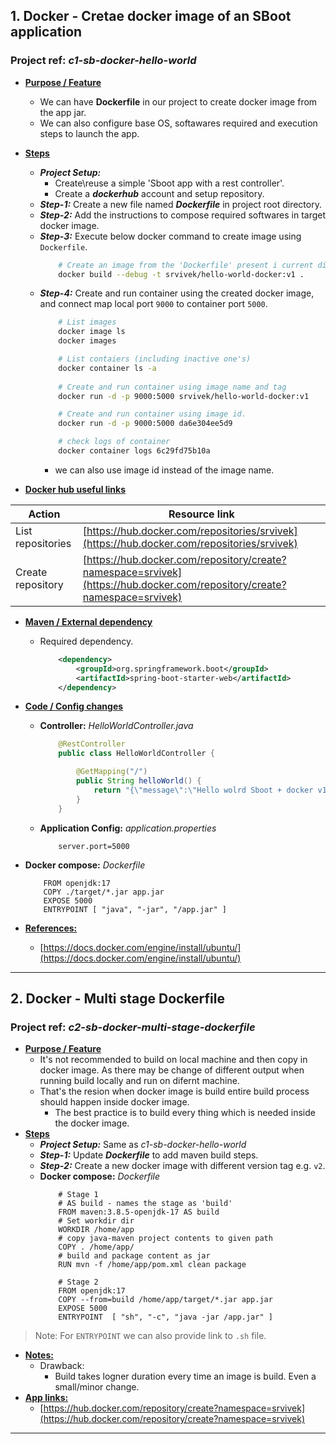 ## 1. Docker - Cretae docker image of an SBoot application
### Project ref: *c1-sb-docker-hello-world*
- **<ins>Purpose / Feature</ins>**
  - We can have **Dockerfile** in our project to create docker image from the app jar.
  - We can also configure base OS, softawares required and execution steps to launch the app. 
- **<ins>Steps</ins>**
  - ***Project Setup:*** 
    - Create\reuse a simple 'Sboot app with a rest controller'.
    - Create a ***dockerhub*** account and setup repository.
  - ***Step-1:*** Create a new file named ***Dockerfile*** in project root directory.
  - ***Step-2:*** Add the instructions to compose required softwares in target docker image.
  - ***Step-3:*** Execute below docker command to create image using `Dockerfile`.
    ```sh
        # Create an image from the 'Dockerfile' present i current directory.
        docker build --debug -t srvivek/hello-world-docker:v1 .
    ```
  - ***Step-4:*** Create and run container using the created docker image, and connect map local port `9000` to container port `5000`.
    ```sh
        # List images
        docker image ls
        docker images

        # List contaiers (including inactive one's)
        docker container ls -a
        
        # Create and run container using image name and tag
        docker run -d -p 9000:5000 srvivek/hello-world-docker:v1

        # Create and run container using image id.
        docker run -d -p 9000:5000 da6e304ee5d9

        # check logs of container
        docker container logs 6c29fd75b10a
    ```
    - we can also use image id instead of the image name.

- **<ins>Docker hub useful links</ins>**
 
| Action | Resource link |
| ------ | ------------- |
| List repositories | [https://hub.docker.com/repositories/srvivek](https://hub.docker.com/repositories/srvivek) |
| Create repository | [https://hub.docker.com/repository/create?namespace=srvivek](https://hub.docker.com/repository/create?namespace=srvivek) |


- **<ins>Maven / External dependency</ins>**
  - Required dependency.
 	```xml
    	<dependency>
			<groupId>org.springframework.boot</groupId>
			<artifactId>spring-boot-starter-web</artifactId>
		</dependency>
- **<ins>Code / Config changes</ins>**
  - **Controller:** *HelloWorldController.java*
	```java
        @RestController
        public class HelloWorldController {

            @GetMapping("/")
            public String helloWorld() {
                return "{\"message\":\"Hello wolrd Sboot + docker v1.\"}";
            }
        }
	```
  - **Application Config:** *application.properties*
	```properties
		server.port=5000
	```
- **Docker compose:** *Dockerfile*
    ```properties
        FROM openjdk:17
        COPY ./target/*.jar app.jar
        EXPOSE 5000
        ENTRYPOINT [ "java", "-jar", "/app.jar" ]
    ```

- **<ins>References:</ins>**
  - [https://docs.docker.com/engine/install/ubuntu/](https://docs.docker.com/engine/install/ubuntu/)

---

## 2. Docker - Multi stage Dockerfile
### Project ref: *c2-sb-docker-multi-stage-dockerfile*
- **<ins>Purpose / Feature</ins>**
  - It's not recommended to build on local machine and then copy in docker image. As there may be change of different output when running build locally and run on difernt machine.
  - That's the resion when docker image is build entire build process should happen inside docker image.
    - The best practice is to build every thing which is needed inside the docker image.
- **<ins>Steps</ins>**
  - ***Project Setup:*** Same as *c1-sb-docker-hello-world*
  - ***Step-1:*** Update ***Dockerfile*** to add maven build steps.
  - ***Step-2:*** Create a new docker image with different version tag e.g. `v2`.
  - **Docker compose:** *Dockerfile*
	```properties
		# Stage 1
        # AS build - names the stage as 'build'
        FROM maven:3.8.5-openjdk-17 AS build
        # Set workdir dir
        WORKDIR /home/app
        # copy java-maven project contents to given path
        COPY . /home/app/
        # build and package content as jar
        RUN mvn -f /home/app/pom.xml clean package

        # Stage 2
        FROM openjdk:17
        COPY --from=build /home/app/target/*.jar app.jar
        EXPOSE 5000
        ENTRYPOINT 	[ "sh", "-c", "java -jar /app.jar" ]
	```

> Note: For `ENTRYPOINT` we can also provide link to `.sh` file.

- **<ins>Notes:</ins>**
  - Drawback:
    - Build takes logner duration every time an image is build. Even a small/minor change. 
- **<ins>App links:</ins>**
  - [https://hub.docker.com/repository/create?namespace=srvivek](https://hub.docker.com/repository/create?namespace=srvivek)
---

